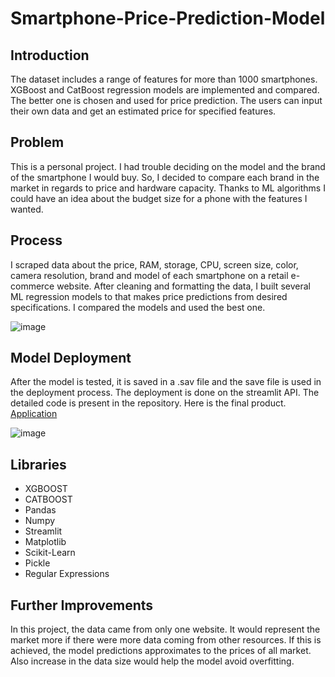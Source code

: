# Smartphone-Price-Prediction-Model
## Introduction

The dataset includes a range of features for more than 1000 smartphones. XGBoost and CatBoost regression models are implemented and compared. The better one is chosen and used for price prediction. The users can input their own data and get an estimated price for specified features. 


## Problem 

This is a personal project. I had trouble deciding on the model and the brand of the smartphone I would buy. So, I decided to compare each brand in the market in regards to price and hardware capacity. Thanks to  ML algorithms I could have an idea about the budget size for a phone with the features I wanted.

## Process

I scraped data about the price, RAM, storage, CPU, screen size, color, camera resolution, brand and model of each smartphone on a retail e-commerce website. After cleaning and formatting the data, I built several ML regression models to that makes price predictions from desired specifications. I compared the models and used the best one.

![image](https://user-images.githubusercontent.com/105684729/187708339-99b12e54-fddc-4181-830b-6a4b94e35689.png)


## Model Deployment

After the model is tested, it is saved in a .sav file and the save file is used in the deployment process. The deployment is done on the streamlit API. The detailed code is present in the repository. Here is the final product.  
[Application](https://yusufgulcan-smartphone-price-prediction-model-deployment-kr4n3c.streamlitapp.com/)

![image](https://user-images.githubusercontent.com/105684729/189375183-b675cc74-2602-4c30-b675-e1c729fea4cb.png)


## Libraries
- XGBOOST 
- CATBOOST
- Pandas
- Numpy
- Streamlit
- Matplotlib
- Scikit-Learn
- Pickle
- Regular Expressions

## Further Improvements

In this project, the data came from only one website. It would represent the market more if there were more data coming from other resources. If this is achieved, the model predictions approximates to the prices of all market. Also increase in the data size would help the model avoid overfitting. 






